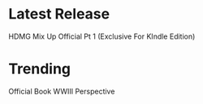 # Latest Release
HDMG Mix Up Official Pt 1 (Exclusive For KIndle Edition)
# Trending
Official Book WWIII Perspective
